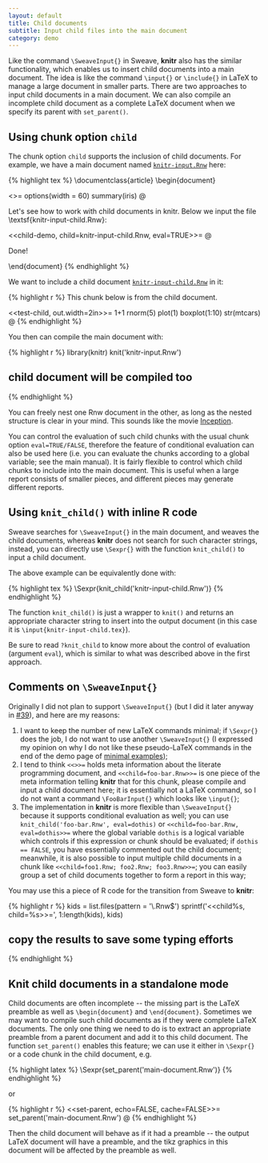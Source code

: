 ```yaml
---
layout: default
title: Child documents
subtitle: Input child files into the main document
category: demo
---
```


Like the command `\SweaveInput{}` in Sweave, **knitr** also has the similar functionality, which enables us to insert child documents into a main document. The idea is like the command `\input{}` or `\include{}` in LaTeX to manage a large document in smaller parts. There are two approaches to input child documents in a main document. We can also compile an incomplete child document as a complete LaTeX document when we specify its parent with `set_parent()`.

## Using chunk option `child`

The chunk option `child` supports the inclusion of child documents. For example, we have a main document named [`knitr-input.Rnw`](https://github.com/yihui/knitr/blob/master/inst/examples/knitr-input.Rnw) here:

{% highlight tex %}
\documentclass{article}
\begin{document}

<<test-main>>=
options(width = 60)
summary(iris)
@

Let's see how to work with child documents in knitr. Below we input
the file \textsf{knitr-input-child.Rnw}:

<<child-demo, child=knitr-input-child.Rnw, eval=TRUE>>=
@

Done!

\end{document}
{% endhighlight %}

We want to include a child document [`knitr-input-child.Rnw`](https://github.com/yihui/knitr/blob/master/inst/examples/knitr-input-child.Rnw) in it:

{% highlight r %}
This chunk below is from the child document.

<<test-child, out.width=2in>>=
1+1
rnorm(5)
plot(1)
boxplot(1:10)
str(mtcars)
@
{% endhighlight %}

You then can compile the main document with:

{% highlight r %}
library(knitr)
knit('knitr-input.Rnw')
## child document will be compiled too
{% endhighlight %}

You can freely nest one Rnw document in the other, as long as the nested structure is clear in your mind. This sounds like the movie [Inception](http://en.wikipedia.org/wiki/Inception).

You can control the evaluation of such child chunks with the usual chunk option `eval=TRUE/FALSE`, therefore the feature of conditional evaluation can also be used here (i.e. you can evaluate the chunks according to a global variable; see the main manual). It is fairly flexible to control which child chunks to include into the main document. This is useful when a large report consists of smaller pieces, and different pieces may generate different reports.

## Using `knit_child()` with inline R code

Sweave searches for `\SweaveInput{}` in the main document, and weaves the child documents, whereas **knitr** does not search for such character strings, instead, you can directly use `\Sexpr{}` with the function `knit_child()` to input a child document.

The above example can be equivalently done with:

{% highlight tex %}
\Sexpr{knit_child('knitr-input-child.Rnw')}
{% endhighlight %}

The function `knit_child()` is just a wrapper to `knit()` and returns an appropriate character string to insert into the output document (in this case it is `\input{knitr-input-child.tex}`). 

Be sure to read `?knit_child` to know more about the control of evaluation (argument `eval`), which is similar to what was described above in the first approach.

## Comments on `\SweaveInput{}`

Originally I did not plan to support `\SweaveInput{}` (but I did it later anyway in [#39](https://github.com/yihui/knitr/issues/39)), and here are my reasons:

1. I want to keep the number of new LaTeX commands minimal; if `\Sexpr{}` does the job, I do not want to use another `\SweaveInput{}` (I expressed my opinion on why I do not like these pseudo-LaTeX commands in the end of the demo page of [minimal examples](/knitr/demo/minimal/));
1. I tend to think `<<>>=` holds meta information about the literate programming document, and `<<child=foo-bar.Rnw>>=` is one piece of the meta information telling **knitr** that for this chunk, please compile and input a child document here; it is essentially not a LaTeX command, so I do not want a command `\FooBarInput{}` which looks like `\input{}`;
1. The implementation in **knitr** is more flexible than `\SweaveInput{}` because it supports conditional evaluation as well; you can use `knit_child('foo-bar.Rnw', eval=dothis)` or `<<child=foo-bar.Rnw, eval=dothis>>=` where the global variable `dothis` is a logical variable which controls if this expression or chunk should be evaluated; if `dothis == FALSE`, you have essentially commented out the child document; meanwhile, it is also possible to input multiple child documents in a chunk like `<<child=foo1.Rnw; foo2.Rnw; foo3.Rnw>>=`; you can easily group a set of child documents together to form a report in this way;

You may use this a piece of R code for the transition from Sweave to **knitr**:

{% highlight r %}
kids = list.files(pattern = '\\.Rnw$')
sprintf('<<child%s, child=%s>>=', 1:length(kids), kids)
## copy the results to save some typing efforts
{% endhighlight %}

## Knit child documents in a standalone mode

Child documents are often incomplete -- the missing part is the LaTeX preamble as well as `\begin{document}` and `\end{document}`. Sometimes we may want to compile such child documents as if they were complete LaTeX documents. The only one thing we need to do is to extract an appropriate preamble from a parent document and add it to this child document. The function `set_parent()` enables this feature; we can use it either in `\Sexpr{}` or a code chunk in the child document, e.g.

{% highlight latex %}
\Sexpr{set_parent('main-document.Rnw')}
{% endhighlight %}

or

{% highlight r %}
<<set-parent, echo=FALSE, cache=FALSE>>=
set_parent('main-document.Rnw')
@
{% endhighlight %}

Then the child document will behave as if it had a preamble -- the output LaTeX document will have a preamble, and the tikz graphics in this document will be affected by the preamble as well.
